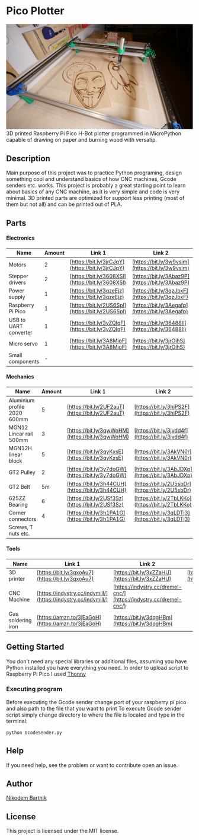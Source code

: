 # Pico Plotter
![Pico Plotter image](Docs/Images/mini.JPG)
3D printed Raspberry Pi Pico H-Bot plotter programmed in MicroPython capable of drawing on paper and burning wood with versatip.

## Description

Main purpose of this project was to practice Python programing, design something cool and understand basics of how CNC machines, Gcode senders etc. works. This project is probably a great starting point to learn about basics of any CNC machine, as it is very simple and code is very minimal. 3D printed parts are optimized for support less printing (most of them but not all) and can be printed out of PLA. 
## Parts
#### Electronics
| Name                  | Amount | Link 1                                           | Link 2                                           | Link 3                                             |
| --------------------- | ------ | ------------------------------------------------ | ------------------------------------------------ | -------------------------------------------------- |
| Motors                | 2      | [https://bit.ly/3jrCJqY](https://bit.ly/3jrCJqY) | [https://bit.ly/3w9vsim](https://bit.ly/3w9vsim) | [https://amzn.to/3jlCU7o](https://amzn.to/3jlCU7o) |
| Stepper drivers       | 2      | [https://bit.ly/3608XSl](https://bit.ly/3608XSl) | [https://bit.ly/3Abaz9P](https://bit.ly/3Abaz9P) | [https://amzn.to/3yjyXV9](https://amzn.to/3yjyXV9) |
| Power supply          | 1      | [https://bit.ly/3qzeEjz](https://bit.ly/3qzeEjz) | [https://bit.ly/3qzJbxF](https://bit.ly/3qzJbxF) | [https://amzn.to/2T9NVOx](https://amzn.to/2T9NVOx) |
| Raspberry Pi Pico     | 1      | [https://bit.ly/2US6Spl](https://bit.ly/2US6Spl) | [https://bit.ly/3Aegafp](https://bit.ly/3Aegafp) | [https://amzn.to/2Tjz9Vd](https://amzn.to/2Tjz9Vd) |
| USB to UART converter | 1      | [https://bit.ly/3vZQIqF](https://bit.ly/3vZQIqF) | [https://bit.ly/36488Il](https://bit.ly/36488Il) | [https://amzn.to/3dsafcT](https://amzn.to/3dsafcT) |
| Micro servo           | 1      | [https://bit.ly/3A8MjoF](https://bit.ly/3A8MjoF) | [https://bit.ly/3jrOihS](https://bit.ly/3jrOihS) | [https://amzn.to/367zPQh](https://amzn.to/367zPQh) |
| Small components      | \-     |                                                  |                                                  |
#### Mechanics
| Name                         | Amount | Link 1                                           | Link 2                                           | Link 3                                             |
| ---------------------------- | ------ | ------------------------------------------------ | ------------------------------------------------ | -------------------------------------------------- |
| Aluminium profile 2020 600mm | 5      | [https://bit.ly/2UF2auT](https://bit.ly/2UF2auT) | [https://bit.ly/3hjPS2F](https://bit.ly/3hjPS2F) | [https://amzn.to/2UcRjs5](https://amzn.to/2UcRjs5) |
| MGN12 Linear rail 500mm      | 3      | [https://bit.ly/3qwWoHM](https://bit.ly/3qwWoHM) | [https://bit.ly/3jvdd4f](https://bit.ly/3jvdd4f) | [https://amzn.to/3Adcs5K](https://amzn.to/3Adcs5K) |
| MGN12H linear block          | 5      | [https://bit.ly/3qyKxsE](https://bit.ly/3qyKxsE) | [https://bit.ly/3AkVN0r](https://bit.ly/3AkVN0r) | [https://amzn.to/3h266yv](https://amzn.to/3h266yv) |
| GT2 Pulley                   | 2      | [https://bit.ly/3y7doGW](https://bit.ly/3y7doGW) | [https://bit.ly/3AbJDXp](https://bit.ly/3AbJDXp) | [https://amzn.to/3h2xc8I](https://amzn.to/3h2xc8I) |
| GT2 Belt                     | 5m     | [https://bit.ly/3h44CUH](https://bit.ly/3h44CUH) | [https://bit.ly/2U5sbDr](https://bit.ly/2U5sbDr) | [https://amzn.to/3x8Wgk0](https://amzn.to/3x8Wgk0) |
| 625ZZ Bearing                | 6      | [https://bit.ly/2USf3Sz](https://bit.ly/2USf3Sz) | [https://bit.ly/2TbLKKo](https://bit.ly/2TbLKKo) | [https://amzn.to/3vZVZyt](https://amzn.to/3vZVZyt) |
| Corner connectors            | 4      | [https://bit.ly/3h1PA1G](https://bit.ly/3h1PA1G) | [https://bit.ly/3qLDTj3](https://bit.ly/3qLDTj3) | [https://amzn.to/2Ua83Af](https://amzn.to/2Ua83Af) |
| Screws, T nuts etc.          |        |                                                  |                                                  |
#### Tools
| Name               | Link 1                                                         | Link 2                                                             | Link 3                                             |
| ------------------ | -------------------------------------------------------------- | ------------------------------------------------------------------ | -------------------------------------------------- |
| 3D printer         | [https://bit.ly/3qxoAu7](https://bit.ly/3qxoAu7)               | [https://bit.ly/3xZZaHU](https://bit.ly/3xZZaHU)                   | [https://amzn.to/3y25gHV](https://amzn.to/3y25gHV) |
| CNC Machine        | [https://indystry.cc/indymill/](https://indystry.cc/indymill/) | [https://indystry.cc/dremel-cnc/](https://indystry.cc/dremel-cnc/) |                                                    |
| Gas soldering iron | [https://amzn.to/3jEaGoH](https://amzn.to/3jEaGoH)             | [https://bit.ly/3dqgHBm](https://bit.ly/3dqgHBm)                   |
## Getting Started
You don't need any special libraries or additional files, assuming you have Python installed you have everything you need.
In order to upload script to Raspberry Pi Pico I used [Thonny](https://thonny.org/)

### Executing program
Before executing the Gcode sender change port of your raspberry pi pico and also path to the file that you want to print
To execute Gcode sender script simply change directory to where the file is located and type in the terminal:
```
python GcodeSender.py
```

## Help

If you need help, see the problem or want to contribute open an issue.

## Author
[Nikodem Bartnik](https://nikodembartnik.pl/)


## License

This project is licensed under the MIT license.